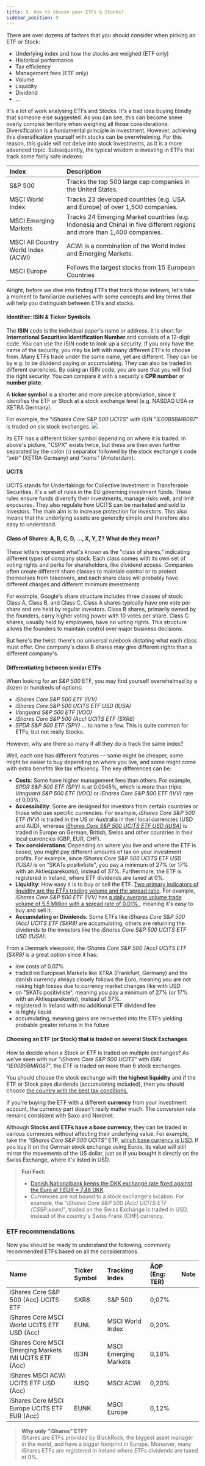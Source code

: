 ```yaml
---
title: 9. How to choose your ETFs & Stocks?
sidebar_position: 9
---
```


There are over dozens of factors that you should consider when picking an ETF or Stock:
- Underlying index and how the stocks are weighed (ETF only)
- Historical performance
- Tax efficiency
- Management fees (ETF only)
- Volume
- Liquidity
- Dividend
- ...

It's a lot of work analysing ETFs and Stocks. It's a bad idea buying blindly that someone else suggested. As you can see, this can become some overly complex territory when weighing all those considerations. Diversification is a fundamental principle in investment. However, achieving this diversification yourself with stocks can be overwhelming. For this reason, this guide will not delve into stock investments, as it is a more advanced topic. Subsequently, the typical wisdom is investing in ETFs that track some fairly safe indexes:

| **Index**                           | **Description**                                                                                                         |
|:----------------------------------- |:----------------------------------------------------------------------------------------------------------------------- |
| S&P 500                             | Tracks the top 500 large cap companies in the United States.                                                            |
| MSCI World Index                    | Tracks 23 developed countries (e.g. USA and Europe) of over 1,500 companies.                                            |
| MSCI Emerging Markets               | Tracks 24 Emerging Market countries (e.g. Indonesia and China) in five different regions and more than 1,400 companies. |
| MSCI All Country World Index (ACWI) | ACWI is a combination of the World Index and Emerging Markets.                                                          |
| MSCI Europe                         | Follows the largest stocks from 15 European Countries                                                                   |

Alright, before we dive into finding ETFs that track those indexes, let's take a moment to familiarize ourselves with some concepts and key terms that will help you distinguish between ETFs and stocks.


#### Identifier: ISIN & Ticker Symbols
The **ISIN** code is the individual paper's name or address. It is short for **International Securities Identification Number** and consists of a 12-digit code. You can use the ISIN code to look up a security. If you only have the name of the security, you may be left with many different ETFs to choose from. Many ETFs trade under the same name, yet are different. They can be by e.g. to be dividend paying or accumulating. They can also be traded in different currencies. By using an ISIN code, you are sure that you will find the right security. You can compare it with a security's **CPR number** or **number plate**.

A **ticker symbol** is a shorter and more precise abbreviation, since it identifies the ETF or Stock at a stock exchange level (e.g. NASDAQ USA or XETRA Germany).

For example, the "_iShares Core S&P 500 UCITS_" with ISIN "_IE00B5BMR087_" is traded on six stock exchanges. 
![](./assets/iShares-SP500-markets.png)

Its ETF has a different ticker symbol depending on where it is traded. In above's picture, "CSPX" exists twice, but these are then even further separated by the colon (:) separator followed by the stock exchange's code _"xetr"_ (XETRA Germany) and _"xams"_ (Amsterdam). 

#### UCITS
UCITS stands for Undertakings for Collective Investment in Transferable Securities. It's a set of rules in the EU governing investment funds. These rules ensure funds diversify their investments, manage risks well, and limit exposures. They also regulate how UCITS can be marketed and sold to investors. The main aim is to increase protection for investors. This also means that the underlying assets are generally simple and therefore also easy to understand.

#### Class of Shares: A, B, C, D, ..., X, Y, Z? What do they mean?
These letters represent what's known as the "class of shares," indicating different types of company stock. Each class comes with its own set of voting rights and perks for shareholders, like dividend access. Companies often create different share classes to maintain control or to protect themselves from takeovers, and each share class will probably have different charges and different minimum investments

For example, Google's share structure includes three classes of stock: Class A, Class B, and Class C. Class A shares typically have one vote per share and are held by regular investors. Class B shares, primarily owned by the founders, carry higher voting power with 10 votes per share. Class C shares, usually held by employees, have no voting rights. This structure allows the founders to maintain control over major business decisions.

But here's the twist: there's no universal rulebook dictating what each class must offer. One company's class B shares may give different rights than a different company's.

#### Differentiating between similar ETFs
When looking for an _S&P 500_ ETF, you may find yourself overwhelmed by a dozen or hundreds of options:
- _iShares Core S&P 500 ETF (IVV)_
- _iShares Core S&P 500 UCITS ETF USD (IUSA)_
- _Vanguard S&P 500 ETF (VOO)_
-  _iShares Core S&P 500 (Acc) UCITS ETF (SXR8)_
- _SPDR S&P 500 ETF (SPY)_
... to name a few. This is quite common for ETFs, but not really Stocks.

However, why are there so many if all they do is track the same index?

Well, each one has different features — some might be cheaper, some might be easier to buy depending on where you live, and some might come with extra benefits like tax efficiency. The key differences can be:

- **Costs**: Some have higher management fees than others. For example, _SPDR S&P 500 ETF (SPY)_ is at 0.0945%, which is more than triple _Vanguard S&P 500 ETF (VOO)_ or _iShares Core S&P 500 ETF (IVV)_ rate of 0.03%.
- **Accessibility**: Some are designed for investors from certain countries or those who use specific currencies. For example, _iShares Core S&P 500 ETF (IVV)_ is traded in the US or Australia in their local currencies (USD and AUD), whereas [_iShares Core S&P 500 UCITS ETF USD (IUSA)_](https://morningstar.dk/dk/funds/SecuritySearchResults.aspx?search=IE0031442068) is traded in Europe on German, British, Swiss and other countries in their local currencies (GBP, EUR, CHF).
- **Tax considerations**: Depending on where you live and where the ETF is based, you might pay different amounts of tax on your investment profits. For example, since _iShares Core S&P 500 UCITS ETF USD (IUSA)_ is on "SKATs positivliste", you pay a minimum of 27% (or 17% with an Aktiesparekonto), instead of 37%. Furthermore, the ETF is registered in Ireland, where ETF dividends are taxed at 0%.
- **Liquidity**: How easy it is to buy or sell the ETF. [Two primary indicators of liquidity are the ETFs trading volume and the spread ratio](https://www.investopedia.com/articles/exchangetradedfunds/08/etf-liquidity.asp). For example, _iShares Core S&P 500 ETF (IVV)_ has [a daily average volume trade volume of 5.5 Million with a spread rate of 0.01%.](https://www.morningstar.com/etfs/arcx/ivv/quote), meaning it's easy to buy and sell it.
- **Accumulating or Dividends**: Some ETFs like _iShares Core S&P 500 (Acc) UCITS ETF (SXR8)_ are accumulating, others are returning the dividends to the investors like the _iShares Core S&P 500 UCITS ETF USD (IUSA)_.

From a Denmark viewpoint, the _iShares Core S&P 500 (Acc) UCITS ETF (SXR8)_ is a great option since it has:
- low costs of 0.07%
- traded on European Markets like XTRA (Frankfurt, Germany) and the danish currency always closely follows the Euro, meaning you are not risking high losses due to currency market changes like with USD
- on "SKATs positivliste", meaning you pay a minimum of 27% (or 17% with an Aktiesparekonto), instead of 37%.
- registered in Ireland with no additional ETF dividend fee
- is highly liquid
- accumulating, meaning gains are reinvested into the ETFs yielding probable greater returns in the future

#### Choosing an ETF (or Stock) that is traded on several Stock Exchanges
How to decide when a Stock or ETF is traded on multiple exchanges?
As we've seen with our "_iShares Core S&P 500 UCITS_" with ISIN "_IE00B5BMR087_", the ETF is traded on more than 6 stock exchanges.

You should choose the stock exchange with **the highest liquidity** and if the ETF or Stock pays dividends (accumulating included), then you should choose [the country with the best tax conditions.](https://github.com/dk-invest-101/DK-Investing-101/blob/main/0.6%20Taxes.md#double-taxation-on-foreign-stocks--etfs-dividends) 

If you're buying the ETF with a different **currency** from your investment account, the currency part doesn't really matter much. The conversion rate remains consistent with Saxo and Nordnet.

Although **Stocks and ETFs have a base currency**, they can be traded in various currencies without affecting their underlying value. For example, take the _"iShares Core S&P 500 UCITS"_ ETF, [which base currency is USD](https://www.ishares.com/uk/professional/en/products/253743/ishares-sp-500-b-ucits-etf-acc-fund?switchLocale=y&siteEntryPassthrough=true). If you buy it on the German stock exchange using Euros, its value will still mirror the movements of the US dollar, just as if you bought it directly on the Swiss Exchange, where it's listed in USD.


> **Fun Fact:**
> - [Danish Nationalbank keeps the DKK exchange rate fixed against the Euro at 1 EUR = 7,46 DKK](https://www.nationalbanken.dk/en/what-we-do/stable-prices-monetary-policy-and-the-danish-economy/learn-about-inflation-interest-rates-and-the-fixed-exchange-rate-policy)
> - Currencies are not bound to a stock exchange's location. For example, the "_iShares Core S&P 500 (Acc) UCITS ETF (CSSP:xswx)_", traded on the Swiss Exchange is traded in USD, instead of the country's Swiss Frank (CHF) currency.

### ETF recommendations
Now you should be ready to understand the following, commonly recommended ETFs based on all the considerations.

| **Name**                                               | **Ticker Symbol** | **Tracking Index**    | **ÅOP (Eng: TER)** | **Note** |
|:------------------------------------------------------ |:----------------- |:--------------------- |:------------------ |:-------- |
| iShares Core S&P 500 (Acc) UCITS ETF                   | SXR8              | S&P 500               | 0,07%              |          |
| iShares Core MSCI World UCITS ETF USD (Acc)            | EUNL              | MSCI World Index      | 0,20%              |          |
| iShares Core MSCI Emerging Markets IMI UCITS ETF (Acc) | IS3N              | MSCI Emerging Markets | 0,18%              |          |
| iShares MSCI ACWI UCITS ETF USD (Acc)                  | IUSQ              | MSCI ACWI             | 0,20%              |          |
| iShares Core MSCI Europe UCITS ETF EUR (Acc)           | EUNK              | MSCI Europe           | 0,12%              |          |

> **Why only "iShares" ETF?**   
> iShares are ETFs provided by BlackRock, the biggest asset manager in the world, and have a bigger footprint in Europe. Moreover, many iShares ETFs are registered in Ireland where ETFs dividends are taxed at 0%.




